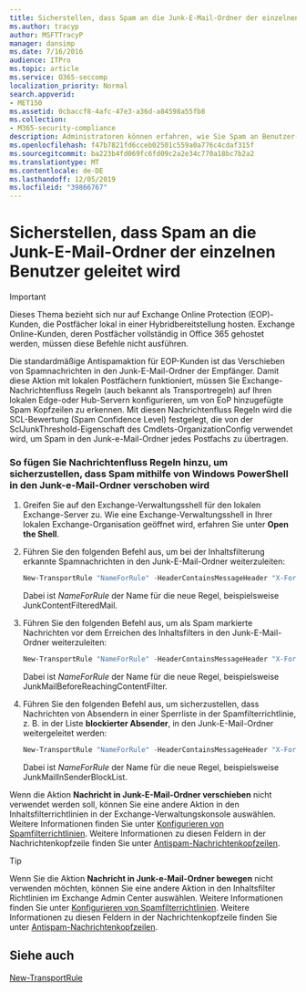 ```yaml
---
title: Sicherstellen, dass Spam an die Junk-E-Mail-Ordner der einzelnen Benutzer geleitet wird
ms.author: tracyp
author: MSFTTracyP
manager: dansimp
ms.date: 7/16/2016
audience: ITPro
ms.topic: article
ms.service: O365-seccomp
localization_priority: Normal
search.appverid:
- MET150
ms.assetid: 0cbaccf8-4afc-47e3-a36d-a84598a55fb8
ms.collection:
- M365-security-compliance
description: Administratoren können erfahren, wie Sie Spam an Benutzer-Junk-e-Mail-Ordner in Exchange Online Schutz weiterleiten.
ms.openlocfilehash: f47b7821fd6cceb02501c559a0a776c4cdaf315f
ms.sourcegitcommit: ba223b4fd069fc6fd09c2a2e34c770a18bc7b2a2
ms.translationtype: MT
ms.contentlocale: de-DE
ms.lasthandoff: 12/05/2019
ms.locfileid: "39866767"
---
```

# <a name="ensure-that-spam-is-routed-to-each-users-junk-email-folder"></a>Sicherstellen, dass Spam an die Junk-E-Mail-Ordner der einzelnen Benutzer geleitet wird

> [!IMPORTANT]
> Dieses Thema bezieht sich nur auf Exchange Online Protection (EOP)-Kunden, die Postfächer lokal in einer Hybridbereitstellung hosten. Exchange Online-Kunden, deren Postfächer vollständig in Office 365 gehostet werden, müssen diese Befehle nicht ausführen.

Die standardmäßige Antispamaktion für EOP-Kunden ist das Verschieben von Spamnachrichten in den Junk-E-Mail-Ordner der Empfänger. Damit diese Aktion mit lokalen Postfächern funktioniert, müssen Sie Exchange-Nachrichtenfluss Regeln (auch bekannt als Transportregeln) auf Ihren lokalen Edge-oder Hub-Servern konfigurieren, um von EoP hinzugefügte Spam Kopfzeilen zu erkennen. Mit diesen Nachrichtenfluss Regeln wird die SCL-Bewertung (Spam Confidence Level) festgelegt, die von der SclJunkThreshold-Eigenschaft des Cmdlets-OrganizationConfig verwendet wird, um Spam in den Junk-e-Mail-Ordner jedes Postfachs zu übertragen.

### <a name="to-add-mail-flow-rules-to-ensure-spam-is-moved-to-the-junk-email-folder-by-using-windows-powershell"></a>So fügen Sie Nachrichtenfluss Regeln hinzu, um sicherzustellen, dass Spam mithilfe von Windows PowerShell in den Junk-e-Mail-Ordner verschoben wird

1. Greifen Sie auf den Exchange-Verwaltungsshell für den lokalen Exchange-Server zu. Wie eine Exchange-Verwaltungsshell in Ihrer lokalen Exchange-Organisation geöffnet wird, erfahren Sie unter **Open the Shell**.

2. Führen Sie den folgenden Befehl aus, um bei der Inhaltsfilterung erkannte Spamnachrichten in den Junk-E-Mail-Ordner weiterzuleiten:

   ```Powershell
   New-TransportRule "NameForRule" -HeaderContainsMessageHeader "X-Forefront-Antispam-Report" -HeaderContainsWords "SFV:SPM" -SetSCL 6
   ```

   Dabei ist _NameForRule_ der Name für die neue Regel, beispielsweise JunkContentFilteredMail.

3. Führen Sie den folgenden Befehl aus, um als Spam markierte Nachrichten vor dem Erreichen des Inhaltsfilters in den Junk-E-Mail-Ordner weiterzuleiten:

   ```Powershell
   New-TransportRule "NameForRule" -HeaderContainsMessageHeader "X-Forefront-Antispam-Report" -HeaderContainsWords "SFV:SKS" -SetSCL 6
   ```

   Dabei ist _NameForRule_ der Name für die neue Regel, beispielsweise JunkMailBeforeReachingContentFilter.

4. Führen Sie den folgenden Befehl aus, um sicherzustellen, dass Nachrichten von Absendern in einer Sperrliste in der Spamfilterrichtlinie, z. B. in der Liste **blockierter Absender**, in den Junk-E-Mail-Ordner weitergeleitet werden:

   ```Powershell
   New-TransportRule "NameForRule" -HeaderContainsMessageHeader "X-Forefront-Antispam-Report" -HeaderContainsWords "SFV:SKB" -SetSCL 6
   ```

   Dabei ist _NameForRule_ der Name für die neue Regel, beispielsweise JunkMailInSenderBlockList.

Wenn die Aktion **Nachricht in Junk-E-Mail-Ordner verschieben** nicht verwendet werden soll, können Sie eine andere Aktion in den Inhaltsfilterrichtlinien in der Exchange-Verwaltungskonsole auswählen. Weitere Informationen finden Sie unter [Konfigurieren von Spamfilterrichtlinien](configure-your-spam-filter-policies.md). Weitere Informationen zu diesen Feldern in der Nachrichtenkopfzeile finden Sie unter [Antispam-Nachrichtenkopfzeilen](anti-spam-message-headers.md).

> [!TIP]
> Wenn Sie die Aktion **Nachricht in Junk-e-Mail-Ordner bewegen** nicht verwenden möchten, können Sie eine andere Aktion in den Inhaltsfilter Richtlinien im Exchange Admin Center auswählen. Weitere Informationen finden Sie unter [Konfigurieren von Spamfilterrichtlinien](configure-your-spam-filter-policies.md). Weitere Informationen zu diesen Feldern in der Nachrichtenkopfzeile finden Sie unter [Antispam-Nachrichtenkopfzeilen](anti-spam-message-headers.md).

## <a name="see-also"></a>Siehe auch

[New-TransportRule](https://docs.microsoft.com/powershell/module/exchange/policy-and-compliance/new-transportrule)

